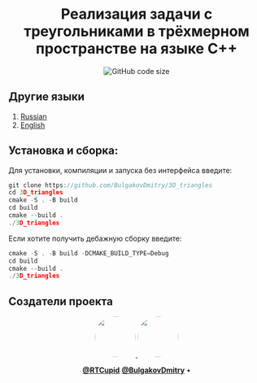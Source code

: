 <div align="center">
  
  # Реализация задачи с треугольниками в трёхмерном пространстве на языке С++
  ![GitHub code size](https://img.shields.io/github/languages/code-size/BulgakovDmitry/3D_triangles)  
</div>

## Другие языки

1. [Russian](/README.md)
2. [English](/README-en.md)

## Установка и сборка:

Для установки, компиляции и запуска без интерфейса введите:
```cpp
git clone https://github.com/BulgakovDmitry/3D_triangles
cd 3D_triangles
cmake -S . -B build
cd build
cmake --build .
./3D_triangles 
```

Если хотите получить дебажную сборку введите:
```cpp
cmake -S . -B build -DCMAKE_BUILD_TYPE=Debug
cd build
cmake --build .
./3D_triangles
```

## Создатели проекта

<div align="center">

  <a href="https://github.com/RTCupid">
    <img src="https://avatars.githubusercontent.com/u/108348730?v=4" width="80" height="80" style="border-radius: 50%;">
  </a>
  
  <a href="https://github.com/BulgakovDmitry">
    <img src="https://avatars.githubusercontent.com/u/108348730?v=4" width="80" height="80" style="border-radius: 50%;">
  </a>
  
  <br>
  
  <a href="https://github.com/RTCupid"><strong>@RTCupid</strong></a>
  <a href="https://github.com/BulgakovDmitry"><strong>@BulgakovDmitry</strong></a> • 
  
  <br>
  
</div>

